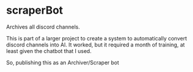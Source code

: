 # scraperBot
Archives all discord channels.  

This is part of a larger project to create a system to automatically convert discord channels into AI.
It worked, but it required a month of training, at least given the chatbot that I used.  

So, publishing this as an Archiver/Scraper bot
